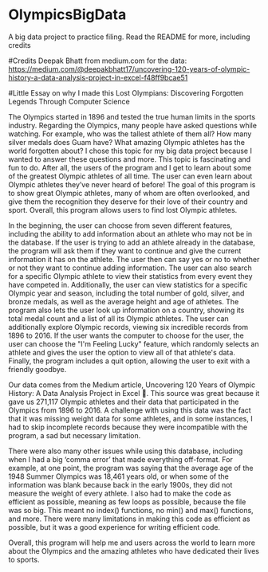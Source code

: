 # OlympicsBigData
A big data project to practice filing. Read the README for more, including credits

#Credits
Deepak Bhatt from medium.com for the data: https://medium.com/@deepakbhatt17/uncovering-120-years-of-olympic-history-a-data-analysis-project-in-excel-f48ff9bcae51

#Little Essay on why I made this
Lost Olympians: Discovering Forgotten Legends Through Computer Science

The Olympics started in 1896 and tested the true human limits in the sports industry. Regarding the Olympics, many people have asked questions while watching. For example, who was the tallest athlete of them all? How many silver medals does Guam have? What amazing Olympic athletes has the world forgotten about?  I chose this topic for my big data project because I wanted to answer these questions and more. This topic is fascinating and fun to do. After all,  the users of the program and I get to learn about some of the greatest Olympic athletes of all time. The user can even learn about Olympic athletes they’ve never heard of before! The goal of this program is to show great Olympic athletes, many of whom are often overlooked, and give them the recognition they deserve for their love of their country and sport. Overall, this program allows users to find lost Olympic athletes. 

In the beginning, the user can choose from seven different features, including the ability to add information about an athlete who may not be in the database. If the user is trying to add an athlete already in the database, the program will ask them if they want to continue and give the current information it has on the athlete. The user then can say yes or no to whether or not they want to continue adding information. The user can also search for a specific Olympic athlete to view their statistics from every event they have competed in. Additionally, the user can view statistics for a specific Olympic year and season, including the total number of gold, silver, and bronze medals, as well as the average height and age of athletes. The program also lets the user look up information on a country, showing its total medal count and a list of all its Olympic athletes. The user can additionally explore Olympic records, viewing six incredible records from 1896 to 2016. If the user wants the computer to choose for the user, the user can choose the "I'm Feeling Lucky" feature, which randomly selects an athlete and gives the user the option to view all of that athlete's data. Finally, the program includes a quit option, allowing the user to exit with a friendly goodbye.

Our data comes from the Medium article, Uncovering 120 Years of Olympic History: A Data Analysis Project in Excel 🏅. This source was great because it gave us 271,117 Olympic athletes and their data that participated in the Olympics from 1896 to 2016. A challenge with using this data was the fact that it was missing weight data for some athletes, and in some instances, I had to skip incomplete records because they were incompatible with the program, a sad but necessary limitation. 

There were also many other issues while using this database, including when I had a big ‘comma error’ that made everything off-format. For example, at one point, the program was saying that the average age of the 1948 Summer Olympics was 18,461 years old, or when some of the information was blank because back in the early 1900s, they did not measure the weight of every athlete. I also had to make the code as efficient as possible, meaning as few loops as possible, because the file was so big. This meant no index() functions, no min() and max() functions, and more. There were many limitations in making this code as efficient as possible, but it was a good experience for writing efficient code.

Overall, this program will help me and users across the world to learn more about the Olympics and the amazing athletes who have dedicated their lives to sports.
